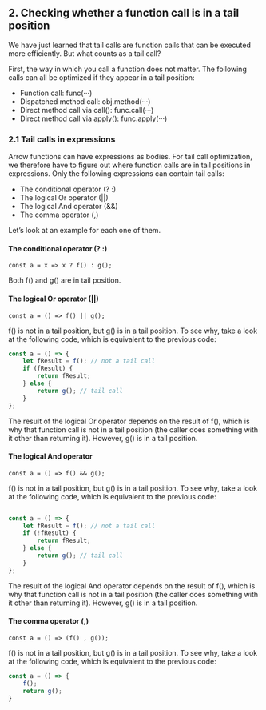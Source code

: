 ## 2. Checking whether a function call is in a tail position

We have just learned that tail calls are function calls that can be executed more efficiently. But what counts as a tail call?

First, the way in which you call a function does not matter. The following calls can all be optimized if they appear in a tail position:

* Function call: func(···)
* Dispatched method call: obj.method(···)
* Direct method call via call(): func.call(···)
* Direct method call via apply(): func.apply(···)

### 2.1 Tail calls in expressions

Arrow functions can have expressions as bodies. For tail call optimization, we therefore have to figure out where function calls are in tail positions in expressions. Only the following expressions can contain tail calls:

* The conditional operator (? :)
* The logical Or operator (||)
* The logical And operator (&&)
* The comma operator (,)

Let’s look at an example for each one of them.

#### The conditional operator (? :)

```const a = x => x ? f() : g();```

Both f() and g() are in tail position.

#### The logical Or operator (||)

```const a = () => f() || g();```

f() is not in a tail position, but g() is in a tail position. To see why, take a look at the following code, which is equivalent to the previous code:

```js
const a = () => {
    let fResult = f(); // not a tail call
    if (fResult) {
        return fResult;
    } else {
        return g(); // tail call
    }
};
```

The result of the logical Or operator depends on the result of f(), which is why that function call is not in a tail position (the caller does something with it other than returning it). However, g() is in a tail position.

#### The logical And operator

```const a = () => f() && g();```

f() is not in a tail position, but g() is in a tail position. To see why, take a look at the following code, which is equivalent to the previous code:

```js

const a = () => {
    let fResult = f(); // not a tail call
    if (!fResult) {
        return fResult;
    } else {
        return g(); // tail call
    }
};

```

The result of the logical And operator depends on the result of f(), which is why that function call is not in a tail position (the caller does something with it other than returning it). However, g() is in a tail position.

#### The comma operator (,)

```const a = () => (f() , g());```

f() is not in a tail position, but g() is in a tail position. To see why, take a look at the following code, which is equivalent to the previous code:

```js
const a = () => {
    f();
    return g();
}
```
